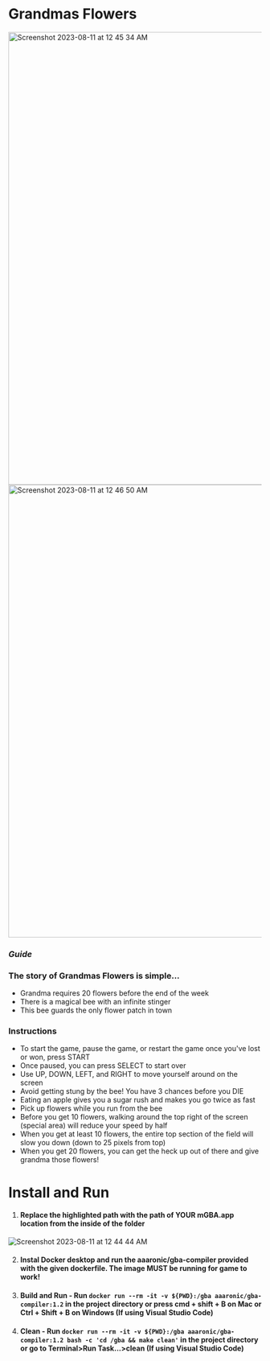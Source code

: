 



# Grandmas Flowers
<img width="900" alt="Screenshot 2023-08-11 at 12 45 34 AM" src="https://github.com/imalexlee/Grandmas-Flowers/assets/106715298/01cc88bb-42cf-4538-883f-e817471ea406">
<img width="900" alt="Screenshot 2023-08-11 at 12 46 50 AM" src="https://github.com/imalexlee/Grandmas-Flowers/assets/106715298/b501c025-bff0-41bd-b6c9-4660f1796734">

### _Guide_

### The story of Grandmas Flowers is simple...

- Grandma requires 20 flowers before the end of the week
- There is a magical bee with an infinite stinger
- This bee guards the only flower patch in town

### Instructions

- To start the game, pause the game, or restart the game once you've lost or won, press START
- Once paused, you can press SELECT to start over
- Use UP, DOWN, LEFT, and RIGHT to move yourself around on the screen
- Avoid getting stung by the bee! You have 3 chances before you DIE
- Eating an apple gives you a sugar rush and makes you go twice as fast
- Pick up flowers while you run from the bee
- Before you get 10 flowers, walking around the top right of the screen (special area) will reduce your speed by half
- When you get at least 10 flowers, the entire top section of the field will slow you down (down to 25 pixels from top)
- When you get 20 flowers, you can get the heck up out of there and give grandma those flowers!

# Install and Run

1. #### Replace the highlighted path with the path of YOUR mGBA.app location from the inside of the folder

![Screenshot 2023-08-11 at 12 44 44 AM](https://github.com/imalexlee/Grandmas-Flowers/assets/106715298/3076bada-10f8-43a8-a77b-37477a94a87b)

2. #### Instal Docker desktop and run the aaaronic/gba-compiler provided with the given dockerfile. The image MUST be running for game to work!

3. #### **Build and Run** - Run `docker run --rm -it -v ${PWD}:/gba aaaronic/gba-compiler:1.2` in the project directory or press **cmd + shift + B** on Mac or **Ctrl + Shift + B** on Windows (If using Visual Studio Code)

4. #### **Clean** - Run `docker run --rm -it -v ${PWD}:/gba aaaronic/gba-compiler:1.2 bash -c 'cd /gba && make clean'` in the project directory or go to Terminal>Run Task...>clean (If using Visual Studio Code)

